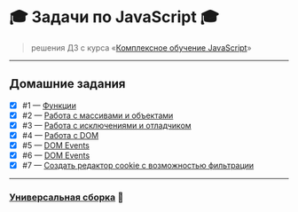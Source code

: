 # :mortar_board: Задачи по JavaScript :mortar_board:

> решения ДЗ c курса «[Комплексное обучение JavaScript](https://loftschool.com/course/javascript)»

---

## Домашние задания
- [X] #1 — [Функции](https://github.com/dikonsepta/javascript-loftschool/blob/homework_1/projects/functions/index.js)
- [X] #2 — [Работа с массивами и объектами](https://github.com/dikonsepta/javascript-loftschool/blob/homework_2/projects/array-objects/index.js)
- [X] #3 — [Работа с исключениями и отладчиком](https://github.com/dikonsepta/javascript-loftschool/blob/homework_3/projects/exceptions/index.js)
- [X] #4 — [Работа с DOM](https://github.com/dikonsepta/javascript-loftschool/blob/homework_4/projects/dom/index.js)
- [X] #5 — [DOM Events](https://github.com/dikonsepta/javascript-loftschool/blob/homework_5/projects/async/index.js)
- [X] #6 — [DOM Events](https://github.com/dikonsepta/javascript-loftschool/blob/homework_6/projects/dnd/index.js)
- [X] #7 — [Создать редактор cookie с возможностью фильтрации](https://github.com/dikonsepta/javascript-loftschool/blob/homework_7/projects/cookie/index.js)

---

### [Универсальная сборка](https://github.com/loftschool/course-javascript) :rocket:
